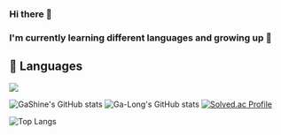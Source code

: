 ### Hi there 👋
### I'm currently learning different languages and growing up 🌱

## 💪 Languages 
<img src="https://img.shields.io/badge/Android-3DDC84?style=flat-square&logo=Android&logoColor=white"/> 

![GaShine's GitHub stats](https://github-readme-stats.vercel.app/api?username=GaShine&show_icons=true&theme=dracula)
![Ga-Long's GitHub stats](https://github-readme-stats.vercel.app/api?username=Ga-Long&show_icons=true&theme=dracula)
[![Solved.ac Profile](http://mazassumnida.wtf/api/v2/generate_badge?boj=dlrkgus000)](https://solved.ac/dlrkgus000/)

![Top Langs](https://github-readme-stats.vercel.app/api/top-langs/?username=GaShine&layout=compact&theme=onedark)

<!--
**Ga-Long/Ga-Long** is a ✨ _special_ ✨ repository because its `README.md` (this file) appears on your GitHub profile.

Here are some ideas to get you started:

- 🔭 I’m currently working on ...
- 🌱 I’m currently learning ...
- 👯 I’m looking to collaborate on ...
- 🤔 I’m looking for help with ...
- 💬 Ask me about ...
- 📫 How to reach me: ...
- 😄 Pronouns: ...
- ⚡ Fun fact: ...
--> 
